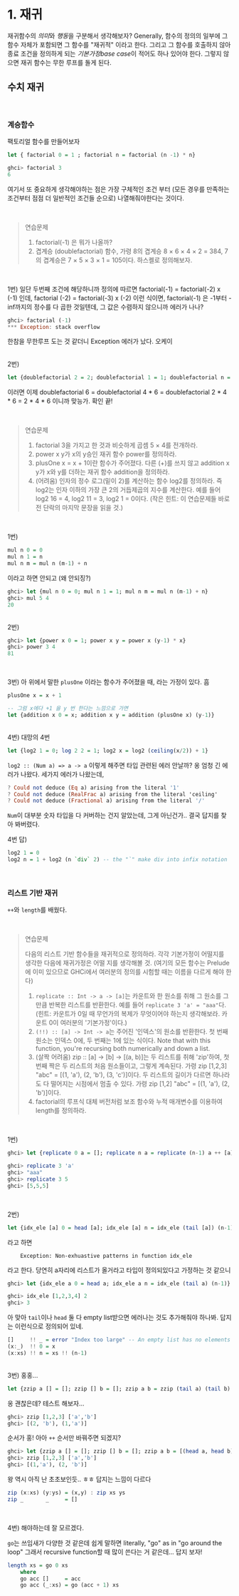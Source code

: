 # 1. 재귀

재귀함수의 *의미*와 *행동*을 구분해서 생각해보자? Generally, 함수의 정의의 일부에 그 함수 자체가 포함되면 그 함수를 "재귀적" 이라고 한다. 그리고 그 함수를 호출하지 않아 종료 조건을 정의하게 되는 *기본가정base case*이 적어도 하나 있어야 한다. 그렇지 않으면 재귀 함수는 무한 루프를 돌게 된다. 

## 수치 재귀

<br />

### 계승함수 

팩토리얼 함수를 만들어보자 

```haskell
let { factorial 0 = 1 ; factorial n = factorial (n -1) * n}

ghci> factorial 3
6
```
여기서 또 중요하게 생각해야하는 점은 가장 구체적인 조건 부터 (모든 경우를 만족하는 조건부터 점점 더 일반적인 조건들 순으로) 나열해줘야한다는 것이다. 

<br />


> 연습문제 
> 
> 1. factorial(-1) 은 뭐가 나올까?
> 2. 겹계승 (doublefactorial)
함수, 가령 8의 겹계승 8 × 6 × 4 × 2 = 384, 7의 겹계승은 7 × 5 × 3 × 1 = 105이다. 하스켈로 정의해보자.

<br />

1번) 일단 두번째 조건에 해당하니까 정의에 따르면 factorial(-1) = factorial(-2) x (-1) 인데, factorial (-2) = factorial(-3) x (-2) 이런 식이면, factorial(-1) 은 -1부터 -inf까지의 정수를 다 곱한 것일텐데, 그 값은 수렴하지 않으니까 에러가 나나? 

```haskell
ghci> factorial (-1) 
*** Exception: stack overflow
```

한참을 무한루프 도는 것 같더니 Exception 에러가 났다. 오케이 

<br />
2번) 

```haskell
let {doublefactorial 2 = 2; doublefactorial 1 = 1; doublefactorial n = doublefactorial (n-2) * n}
```
이러면 이제 doublefactorial 6 = doublefactorial 4 * 6 = doublefactorial 2 * 4 * 6 = 2 * 4 * 6 이니까 맞능가. 확인 끝!


<br />

>

> 연습문제
>
> 1. factorial 3을 가지고 한 것과 비슷하게 곱셈 5 × 4를 전개하라.
> 2. power x y가 x의 y승인 재귀 함수 power를 정의하라.
> 3. plusOne x = x + 1이란 함수가 주어졌다. 다른 (+)를 쓰지 않고 addition x y가 x와 y를 더하는 재귀 함수 addition을 정의하라.
> 4. (어려움) 인자의 정수 로그(밑이 2)를 계산하는 함수 log2를 정의하라. 즉 log2는 인자 이하의 가장 큰 2의 거듭제곱의 지수를 계산한다. 예를 들어 log2 16 = 4, log2 11 = 3, log2 1 = 0이다. (작은 힌트: 이 연습문제들 바로 전 단락의 마지막 문장을 읽을 것.)

<br />

1번) 
```haskell
mul n 0 = 0
mul n 1 = n
mul n m = mul n (m-1) + n 
```
이라고 하면 안되고 (왜 안되징?)

```haskell
ghci> let {mul n 0 = 0; mul n 1 = 1; mul n m = mul n (m-1) + n}
ghci> mul 5 4 
20
```
<br />
2번)

```haskell
ghci> let {power x 0 = 1; power x y = power x (y-1) * x}
ghci> power 3 4
81
```
<br />

3번)
아 위에서 말한 `plusOne` 이라는 함수가 주어졌을 때, 라는 가정이 있다. 흠
```haskell
plusOne x = x + 1

-- 그럼 x에다 +1 을 y 번 한다는 느낌으로 가면 
let {addition x 0 = x; addition x y = addition (plusOne x) (y-1)}
```
<br />
4번) 대망의 4번

```haskell
let {log2 1 = 0; log 2 2 = 1; log2 x = log2 (ceiling(x/2)) + 1}
```

`log2 :: (Num a) => a -> a` 이렇게 해주면 타입 관련된 에러 안날까? 옹 엄청 긴 에러가 나왔다. 세가지 에러가 나왔는데, 

```haskell
? Could not deduce (Eq a) arising from the literal '1'
? Could not deduce (RealFrac a) arising from the literal 'ceiling'
? Could not deduce (Fractional a) arising from the literal '/'
```
`Num`이 대부분 숫자 타입을 다 커버하는 건지 알았는데, 그게 아닌건가..
결국 답지를 찾아 봐버렸다.

4번 답) 
```haskell
log2 1 = 0
log2 n = 1 + log2 (n `div` 2) -- the "`" make div into infix notation
```

<br />

### 리스트 기반 재귀 

`++`와 `length`를 배웠다. 

<br />


> 연습문제
>
> 다음의 리스트 기반 함수들을 재귀적으로 정의하라. 각각 기본가정이 어떨지를 생각한 다음에 재귀가정은 어떨 지를 생각해볼 것. (여기의 모든 함수는 Prelude에 이미 있으므로 GHCi에서 여러분의 정의를 시험할 때는 이름을 다르게 해야 한다)
> 1. `replicate :: Int -> a -> [a]`는 카운트와 한 원소를 취해 그 원소를 그만큼 반복한 리스트를 반환한다. 예를 들어 `replicate 3 'a' = "aaa"`다. (힌트: 카운트가 0일 때 무언가의 복제가 무엇이어야 하는지 생각해보라. 카운트 0이 여러분의 '기본가정'이다.)
> 2. `(!!) :: [a] -> Int -> a`는 주어진 '인덱스'의 원소를 반환한다. 첫 번째 원소는 인덱스 0에, 두 번째는 1에 있는 식이다. Note that with this function, you're recursing both numerically and down a list.
> 3. (살짝 어려움) zip :: [a] -> [b] -> [(a, b)]는 두 리스트를 취해 'zip'하여, 첫 번째 짝은 두 리스트의 처음 원소들이고, 그렇게 계속된다. 가령 zip [1,2,3] "abc" = [(1, 'a'), (2, 'b'), (3, 'c')]이다. 두 리스트의 길이가 다르면 하나라도 다 떨어지는 시점에서 멈출 수 있다. 가령 zip [1,2] "abc" = [(1, 'a'), (2, 'b')]이다.
> 4. factorial의 루프식 대체 버전처럼 보조 함수와 누적 매개변수를 이용하여 length를 정의하라.

<br />

1번) 
```haskell
ghci> let {replicate 0 a = []; replicate n a = replicate (n-1) a ++ [a]} -- 첨에 []를 ()으로 했다가 에러났었음 

ghci> replicate 3 'a'
ghci> "aaa"
ghci> replicate 3 5
ghci> [5,5,5]
```

<br />

2번) 
```haskell
let {idx_ele [a] 0 = head [a]; idx_ele [a] n = idx_ele (tail [a]) (n-1)}
```
라고 하면 
        
        Exception: Non-exhuastive patterns in function idx_ele
    
라고 한다. 당연히 a자리에 리스트가 올거라고 타입이 정의되있다고 가정하는 것 같으니 

```haskell
ghci> let {idx_ele a 0 = head a; idx_ele a n = idx_ele (tail a) (n-1)}

ghci> idx_ele [1,2,3,4] 2
ghci> 3
```
아 맞아 `tail`이나 `head` 둘 다 empty list받으면 에러나는 것도 추가해줘야 하나봐. 답지는 이런식으로 정의되어 있네.

```haskell
[]     !! _ = error "Index too large" -- An empty list has no elements
(x:_)  !! 0 = x 
(x:xs) !! n = xs !! (n-1)
```


<br />
3번) 홍홍...

```haskell
let {zzip a [] = []; zzip [] b = []; zzip a b = zzip (tail a) (tail b) ++ [(head a, head b)]}
```
옹 괜찮은데? 테스트 해보자...
```haskell
ghci> zzip [1,2,3] ['a','b']
ghci> [(2, 'b'), (1,'a')]
```
순서가 홍! 아아 `++` 순서만 바꿔주면 되겠지?

```haskell
ghci> let {zzip a [] = []; zzip [] b = []; zzip a b = [(head a, head b)] ++ zzip (tail a) (tail b) }
ghci> zzip [1,2,3] ['a','b']
ghci> [(1,'a'), (2, 'b')]
```

왕 역시 아직 난 초초보인듯.. ㅎㅎ 답지는 느낌이 다르다

```haskell
zip (x:xs) (y:ys) = (x,y) : zip xs ys
zip _       _     = []
```
<br />

4번)
해야하는데 잘 모르겠다.

`go`는 쓰임새가 다양한 것 같은데 쉽게 말하면 literally, "go" as in "go around the loop" 그래서 recursive function할 때 많이 쓴다는 거 같은데... 답지 보자!

```haskell
length xs = go 0 xs
    where
    go acc []     = acc
    go acc (_:xs) = go (acc + 1) xs
```
